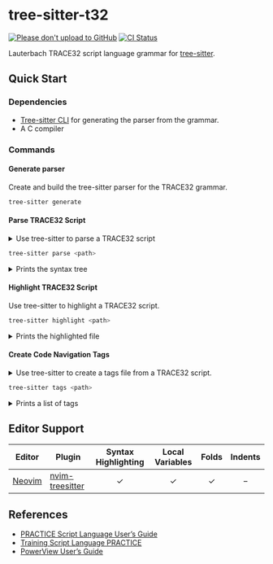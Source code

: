 # tree-sitter-t32
[![Please don't upload to GitHub](https://nogithub.codeberg.page/badge.svg)](https://nogithub.codeberg.page)
[![CI Status](https://ci.codeberg.org/api/badges/xasc/tree-sitter-t32/status.svg)](https://ci.codeberg.org/xasc/tree-sitter-t32)

Lauterbach TRACE32 script language grammar for [tree-sitter](https://github.com/tree-sitter/tree-sitter).

## Quick Start

### Dependencies

- [Tree-sitter CLI](https://github.com/tree-sitter/tree-sitter/blob/master/cli/README.md) for generating the parser from the grammar.
- A C compiler

### Commands

#### Generate parser

Create and build the tree-sitter parser for the TRACE32 grammar.
```bash
tree-sitter generate
```

#### Parse TRACE32 Script

<details>

<summary>Use tree-sitter to parse a TRACE32 script</summary>

Example:

```
; --------------------------------------------------------------------------------
; @Title: Beautify an existing PRACTICE script
; @Description:
;   Beautifies the script, fixing the CamelCasing and indentation.
; @Keywords: PRACTICE, EDIT.FORMAT, CamelCasing, indent, beautify
; @Author: MOB
; @Copyright: (C) 1989-2020 Lauterbach GmbH, licensed for use with TRACE32(R) only
; --------------------------------------------------------------------------------
; $Id: beautify.cmm 19661 2022-07-29 15:43:03Z rweiss $

PARAMETERS &script

IF "&script"==""
(
  DIALOG.File.open *.cmm
  ENTRY %LINE &script
)

IF FILE.EXIST("&script")
(
  ECHO %COLOR.GRAY "beautifying: &script"
  SETUP.EDITOR.TYPE PowerView ; required for EDIT.FORMAT
  PEDIT "&script"
  EDIT.FORMAT /Beautify
  EDIT.SAVE "&script"
  EDIT.CLOSE "&script"
  ECHO %COLOR.GREEN "beautified: &script"
)
ELSE
(
  ECHO %ERROR "Error: no such file: &script"
)

ENDDO
```

</details>

```bash
tree-sitter parse <path>
```

<details>

<summary>Prints the syntax tree</summary>

```
(script [0, 0] - [34, 0]
  (comment [0, 0] - [1, 0])
  (comment [1, 0] - [2, 0])
  (comment [2, 0] - [3, 0])
  (comment [3, 0] - [4, 0])
  (comment [4, 0] - [5, 0])
  (comment [5, 0] - [6, 0])
  (comment [6, 0] - [7, 0])
  (comment [7, 0] - [8, 0])
  (comment [8, 0] - [9, 0])
  (parameter_declaration [10, 0] - [12, 0]
    command: (identifier [10, 0] - [10, 10])
    macro: (macro [10, 11] - [10, 18]))
  (if_block [12, 0] - [18, 0]
    command: (identifier [12, 0] - [12, 2])
    condition: (binary_expression [12, 3] - [12, 16]
      left: (string [12, 3] - [12, 12]
        (macro [12, 4] - [12, 11]))
      right: (string [12, 14] - [12, 16]))
    (block [13, 0] - [18, 0]
      (command_expression [14, 2] - [15, 0]
        command: (identifier [14, 2] - [14, 18])
        arguments: (argument_list [14, 18] - [14, 24]
          (path [14, 19] - [14, 24])))
      (parameter_declaration [15, 2] - [16, 0]
        command: (identifier [15, 2] - [15, 7])
        (identifier [15, 8] - [15, 13])
        macro: (macro [15, 14] - [15, 21]))))
  (if_block [18, 0] - [33, 0]
    command: (identifier [18, 0] - [18, 2])
    condition: (call_expression [18, 3] - [18, 24]
      function: (identifier [18, 3] - [18, 13])
      arguments: (argument_list [18, 13] - [18, 24]
        (string [18, 14] - [18, 23]
          (macro [18, 15] - [18, 22]))))
    (block [19, 0] - [28, 0]
      (command_expression [20, 2] - [21, 0]
        command: (identifier [20, 2] - [20, 6])
        arguments: (argument_list [20, 6] - [20, 41]
          (identifier [20, 7] - [20, 18])
          (string [20, 19] - [20, 41]
            (macro [20, 33] - [20, 40]))))
      (command_expression [21, 2] - [22, 0]
        command: (identifier [21, 2] - [21, 19])
        arguments: (argument_list [21, 19] - [21, 29]
          (identifier [21, 20] - [21, 29]))
        (comment [21, 29] - [22, 0]))
      (command_expression [22, 2] - [23, 0]
        command: (identifier [22, 2] - [22, 7])
        arguments: (argument_list [22, 7] - [22, 17]
          (string [22, 8] - [22, 17]
            (macro [22, 9] - [22, 16]))))
      (command_expression [23, 2] - [24, 0]
        command: (identifier [23, 2] - [23, 13])
        arguments: (argument_list [23, 13] - [23, 23]
          (identifier [23, 15] - [23, 23])))
      (command_expression [24, 2] - [25, 0]
        command: (identifier [24, 2] - [24, 11])
        arguments: (argument_list [24, 11] - [24, 21]
          (string [24, 12] - [24, 21]
            (macro [24, 13] - [24, 20]))))
      (command_expression [25, 2] - [26, 0]
        command: (identifier [25, 2] - [25, 12])
        arguments: (argument_list [25, 12] - [25, 22]
          (string [25, 13] - [25, 22]
            (macro [25, 14] - [25, 21]))))
      (command_expression [26, 2] - [27, 0]
        command: (identifier [26, 2] - [26, 6])
        arguments: (argument_list [26, 6] - [26, 41]
          (identifier [26, 7] - [26, 19])
          (string [26, 20] - [26, 41]
            (macro [26, 33] - [26, 40])))))
    (else_block [28, 0] - [33, 0]
      command: (identifier [28, 0] - [28, 4])
      (block [29, 0] - [33, 0]
        (command_expression [30, 2] - [31, 0]
          command: (identifier [30, 2] - [30, 6])
          arguments: (argument_list [30, 6] - [30, 44]
            (identifier [30, 7] - [30, 13])
            (string [30, 14] - [30, 44]
              (macro [30, 36] - [30, 43])))))))
  (command_expression [33, 0] - [34, 0]
    command: (identifier [33, 0] - [33, 5])))
```

</details>

#### Highlight TRACE32 Script

Use tree-sitter to highlight a TRACE32 script.
```bash
tree-sitter highlight <path>
```

<details>

<summary>Prints the highlighted file</summary>

[![asciicast](https://asciinema.org/a/fY05yHO74XYG6vPngFG3zAgUb.svg)](https://asciinema.org/a/fY05yHO74XYG6vPngFG3zAgUb)

</details>

#### Create Code Navigation Tags

<details>

<summary>Use tree-sitter to create a tags file from a TRACE32 script.</summary>

```
; --------------------------------------------------------------------------------
; @Title: Example test case for Unittests
; @Description:
;   This is an example for a test case which can be executed with lbunit.cmm.
; @Keywords: lbtest test case
; @Author: MOB
; @Copyright: (C) 1989-2015 Lauterbach GmbH, licensed for use with TRACE32(R) only
; --------------------------------------------------------------------------------
; $Id: test_example.cmm 8648 2015-09-03 17:04:05Z mobermeir $

; the following block must be present in the beginning of every test case
PRIVATE &func &args &result
ENTRY &func %LINE &args
GOSUB &func &args // call subroutine and return result
ENTRY %LINE &result
ENDDO &result
; end of mandatory block

; SetupTestCase will be called once at the beginning of the test case
; It can be removed if it is not needed.
SetupTestCase:
(
  PRIVATE &date
  &date=DATE.DATE()+" "+DATE.TIME()
  PUTS "test case started at: &date"
  RETURN
)

; SetupTest will be called just before every test
; It can be removed if it is not needed.
SetupTest:
(
  ; here can be some setup
  Data.Set VM:0x0--0xFF 0xA
  RETURN
)

; All tests must start with "Test_"
Test_MyFirstTest:
(
  ; Assertions can be used:
  A_FALSE FALSE()
  A_TRUE (1.+1.==2.)
  RETURN
)

Test_MySecondTest:
(
  A_NUM_EQ 0xA Data.Byte(VM:0x0)
  A_X_PASS Data.Set VM:0x0 0xB
  A_NUM_EQ 0xB Data.Byte(VM:0x0)
  RETURN
)

Test_MyThirdTest:
(
  ; Tests can return "PASS", "FAIL" or "NOT_EXEC"
  ; (alternatively or in addition to assertions)
  IF (0xA!=Data.Byte(VM:0x0))
  (
    RETURN "FAIL"
  )
  ELSE IF (0xB==Data.Byte(VM:0x0))
  (
    RETURN "NOT_EXEC"
  )
  ELSE
  (
    RETURN "PASS"
  )
  RETURN // same as "PASS"
)

MyHelper:
(
  A_NUM_EQ 0xA Data.Byte(VM:0x10)
  RETURN
)

Test_MyFourthTest:
(
  ; tests can call helper functions
  RePeaT 2.
  (
    GOSUB MyHelper
  )
  RETURN
)

DisabledTest_MyFifthTest:
(
  ; this routine will not be executed since it doesn't start with "Test_"
  RETURN
)

; TearDownTest will be called just after every test
; It can be removed if it is not needed.
TearDownTest:
(
  ; here could be some cleanup
  Break.RESet
  RETURN
)

; TearDownTestCase will be called once at the end of the test case
; It can be removed if it is not needed.
TearDownTestCase:
(
  PRIVATE &date
  &date=DATE.DATE()+" "+DATE.TIME()
  PUTS "test case ended at: &date"
  RETURN
)
```

</details>

```bash
tree-sitter tags <path>
```

<details>

<summary>Prints a list of tags</summary>

```
func      	 | call    	ref (13, 7) - (13, 11) `GOSUB &func &args // call subroutine and return result`
SetupTestCase	 | function	def (20, 0) - (20, 13) `SetupTestCase:`
SetupTest 	 | function	def (30, 0) - (30, 9) `SetupTest:`
Test_MyFirstTest	 | function	def (38, 0) - (38, 16) `Test_MyFirstTest:`
Test_MySecondTest	 | function	def (46, 0) - (46, 17) `Test_MySecondTest:`
Test_MyThirdTest	 | function	def (54, 0) - (54, 16) `Test_MyThirdTest:`
MyHelper  	 | function	def (73, 0) - (73, 8) `MyHelper:`
Test_MyFourthTest	 | function	def (79, 0) - (79, 17) `Test_MyFourthTest:`
MyHelper  	 | call    	ref (84, 10) - (84, 18) `GOSUB MyHelper`
DisabledTest_MyFifthTest	 | function	def (89, 0) - (89, 24) `DisabledTest_MyFifthTest:`
TearDownTest	 | function	def (97, 0) - (97, 12) `TearDownTest:`
TearDownTestCase	 | function	def (106, 0) - (106, 16) `TearDownTestCase:`
```

</details>

## Editor Support

| Editor                                     | Plugin                                                                | Syntax Highlighting | Local Variables  | Folds  | Indents  |
| -------------                              | -------------                                                         | :-----------------: | :--------------: | :----: | :------: |
| [Neovim](https://github.com/neovim/neovim) | [nvim-treesitter](https://github.com/nvim-treesitter/nvim-treesitter) | ✓                   | ✓                | ✓      | −        |

## References

- [PRACTICE Script Language User’s Guide](https://www.lauterbach.com/pdf/practice_user.pdf)
- [Training Script Language PRACTICE](https://www.lauterbach.com/pdf/training_practice.pdf)
- [PowerView User’s Guide](https://www.lauterbach.com/pdf/ide_user.pdf)
